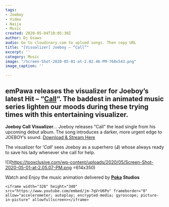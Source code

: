 ```yaml
---
tags:
- Joeboy
- Video
- Naija
- Music
created: 2020-05-04T10:05:30Z
author: Dj Gsaws
audio: Go to cloudinary.com to upload songs. Then copy URL
title: "[Visualizer] Joeboy – “Call”"
excerpt: ''
category: Music
image: "/Screen-Shot-2020-05-01-at-2.02.46-PM-768x543.png"
image_caption: ''

---
```

## emPawa releases the visualizer for Joeboy’s latest Hit – “[Call](https://tooxclusive.com/joeboy-call-a60/)“. The baddest in animated music series lighten our moods during these trying times with this entertaining visualizer.

**Joeboy Call** **Visualizer**… Joeboy releases “Call” the lead single from his upcoming debut album. The song introduces a darker, more urgent edge to JOEBOY’s sound. [Download & Stream Here](https://tooxclusive.com/joeboy-call-a60/)

The visualizer for ‘_Call_‘ sees Joeboy as a superhero (**J**) whose always ready to save his lady whenever she call for help.

![](https://tooxclusive.com/wp-content/uploads/2020/05/Screen-Shot-2020-05-01-at-2.05.07-PM.png =614x350)

Watch and Enjoy the music animation delivered by [**Poka**](https://www.instagram.com/pokagh/) **Studios**

    <iframe width="328" height="340" src="https://www.youtube.com/embed/jm-7qVrU6Po" frameborder="0" allow="accelerometer; autoplay; encrypted-media; gyroscope; picture-in-picture" allowfullscreen></iframe>